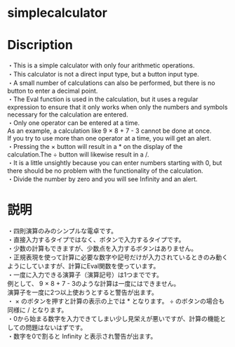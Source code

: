 # simplecalculator
# Discription
・This is a simple calculator with only four arithmetic operations.<br>
・This calculator is not a direct input type, but a button input type.<br>
・A small number of calculations can also be performed, but there is no button to enter a decimal point.<br>
・The Eval function is used in the calculation, but it uses a regular expression to ensure that it only works when only the numbers and symbols necessary for the calculation are entered.<br>
・Only one operator can be entered at a time.<br>
As an example, a calculation like 9 × 8 + 7 - 3 cannot be done at once.<br>
If you try to use more than one operator at a time, you will get an alert.<br>
・Pressing the × button will result in a * on the display of the calculation.The ÷ button will likewise result in a /.<br>
・It is a little unsightly because you can enter numbers starting with 0, but there should be no problem with the functionality of the calculation.<br>
・Divide the number by zero and you will see Infinity and an alert.
# 説明
・四則演算のみのシンプルな電卓です。<br>
・直接入力するタイプではなく、ボタンで入力するタイプです。<br>
・少数の計算もできますが、少数点を入力するボタンはありません。<br>
・正規表現を使って計算に必要な数字や記号だけが入力されているときのみ動くようにしていますが、計算にEval関数を使っています。<br>
・一度に入力できる演算子（演算記号）は1つまでです。<br>
例として、 9 × 8 + 7 - 3のような計算は一度にはできません。<br>
演算子を一度に2つ以上使おうとすると警告が出ます。<br>
・ × のボタンを押すと計算の表示の上では * となります。 ÷ のボタンの場合も同様に / となります。<br>
・0から始まる数字を入力できてしまい少し見栄えが悪いですが、計算の機能としての問題はないはずです。<br>
・数字を0で割ると Infinity と表示され警告が出ます。
